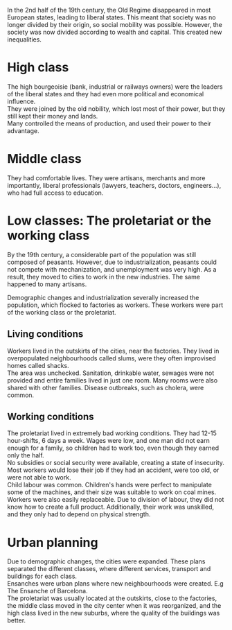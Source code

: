 In the 2nd half of the 19th century, the Old Regime disappeared in most European states, leading to liberal states. This meant that society was no longer divided by their origin, so social mobility was possible. However, the society was now divided according to wealth and capital. This created new inequalities.

# High class
The high bourgeoisie (bank, industrial or railways owners) were the leaders of the liberal states and they had even more political and economical influence.  
They were joined by the old nobility, which lost most of their power, but they still kept their money and lands.  
Many controlled the means of production, and used their power to their advantage.

# Middle class
They had comfortable lives. They were artisans, merchants and more importantly, liberal professionals (lawyers, teachers, doctors, engineers...), who had full access to education.

# Low classes: The proletariat or the working class
By the 19th century, a considerable part of the population was still composed of peasants. However, due to industrialization, peasants could not compete with mechanization, and unemployment was very high. As a result, they moved to cities to work in the new industries. The same happened to many artisans.  

Demographic changes and industrialization severally increased the population, which flocked to factories as workers. These workers were part of the working class or the proletariat.

## Living conditions
Workers lived in the outskirts of the cities, near the factories. They lived in overpopulated neighbourhoods called slums, were they often improvised homes called shacks.  
The area was unchecked. Sanitation, drinkable water, sewages were not provided and entire families lived in just one room. Many rooms were also shared with other families. Disease outbreaks, such as cholera, were common.

## Working conditions
The proletariat lived in extremely bad working conditions. They had 12-15 hour-shifts, 6 days a week. Wages were low, and one man did not earn enough for a family, so children had to work too, even though they earned only the half.  
No subsidies or social security were available, creating a state of insecurity. Most workers would lose their job if they had an accident, were too old, or were not able to work.  
Child labour was common. Children's hands were perfect to manipulate some of the machines, and their size was suitable to work on coal mines.  
Workers were also easily replaceable. Due to division of labour, they did not know how to create a full product. Additionally, their work was unskilled, and they only had to depend on physical strength.

# Urban planning
Due to demographic changes, the cities were expanded. These plans separated the different classes, where different services, transport and buildings for each class.  
Ensanches were urban plans where new neighbourhoods were created. E.g The Ensanche of Barcelona.  
The proletariat was usually located at the outskirts, close to the factories, the middle class moved in the city center when it was reorganized, and the high class lived in the new suburbs, where the quality of the buildings was better.
